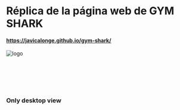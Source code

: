 # Réplica de la página web de GYM SHARK

#### https://javicalonge.github.io/gym-shark/

![logo](https://github.com/user-attachments/assets/91158cca-9da6-4be1-9927-2104e519b169)<svg width="518" height="87" viewBox="0 0 518 87" fill="none" xmlns="http://www.w3.org/2000/svg">

### Only desktop view
